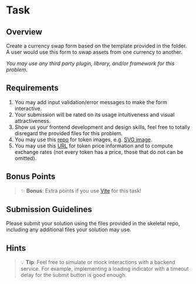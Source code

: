 # Task

## Overview
Create a currency swap form based on the template provided in the folder. A user would use this form to swap assets from one currency to another.

*You may use any third party plugin, library, and/or framework for this problem.*

## Requirements

1. You may add input validation/error messages to make the form interactive.
2. Your submission will be rated on its usage intuitiveness and visual attractiveness.
3. Show us your frontend development and design skills, feel free to totally disregard the provided files for this problem.
4. You may use this [repo](https://github.com/Switcheo/token-icons/tree/main/tokens) for token images, e.g. [SVG image](https://raw.githubusercontent.com/Switcheo/token-icons/main/tokens/SWTH.svg).
5. You may use this [URL](https://interview.switcheo.com/prices.json) for token price information and to compute exchange rates (not every token has a price, those that do not can be omitted).

## Bonus Points

> ✨ **Bonus**: Extra points if you use [Vite](https://vite.dev/) for this task!

## Submission Guidelines

Please submit your solution using the files provided in the skeletal repo, including any additional files your solution may use.

## Hints

> 💡 **Tip**: Feel free to simulate or mock interactions with a backend service. For example, implementing a loading indicator with a timeout delay for the submit button is good enough.
